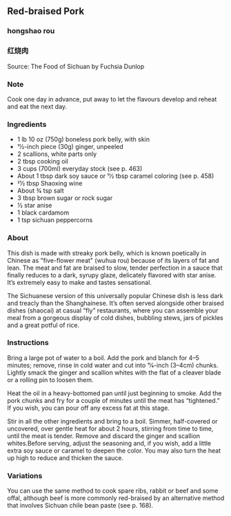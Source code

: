 ## Red-braised Pork 
### hongshao rou
### 红烧肉 

Source: The Food of Sichuan by Fuchsia Dunlop

### Note
Cook one day in advance, put away to let the flavours develop and reheat and eat the next day.

### Ingredients

* 1 lb 10 oz (750g) boneless pork belly, with skin 
* 11⁄2-inch piece (30g) ginger, unpeeled 
* 2 scallions, white parts only 
* 2 tbsp cooking oil 
* 3 cups (700ml) everyday stock (see p. 463) 
* About 1 tbsp dark soy sauce or 11⁄2 tbsp caramel coloring (see p. 458) 
* 21⁄2 tbsp Shaoxing wine 
* About 3⁄4 tsp salt 
* 3 tbsp brown sugar or rock sugar 
* 1⁄2 star anise 
* 1 black cardamom
* 1 tsp sichuan peppercorns


### About

This dish is made with streaky pork belly, which is known poetically in Chinese as "five-flower meat" (wuhua rou) because of its layers of fat and lean. The meat and fat are braised to slow, tender perfection in a sauce that finally reduces to a dark, syrupy glaze, delicately flavored with star anise. It’s extremely easy to make and tastes sensational. 

The Sichuanese version of this universally popular Chinese dish is less dark and treacly than the Shanghainese. It’s often served alongside other braised dishes (shaocai) at casual “fly” restaurants, where you can assemble your meal from a gorgeous display of cold dishes, bubbling stews, jars of pickles and a great potful of rice. 

### Instructions

Bring a large pot of water to a boil. Add the pork and blanch for 4–5 minutes; remove, rinse in cold water and cut into 11⁄4-inch (3–4cm) chunks. Lightly smack the ginger and scallion whites with the flat of a cleaver blade or a rolling pin to loosen them. 

Heat the oil in a heavy-bottomed pan until just beginning to smoke. Add the pork chunks and fry for a couple of minutes until the meat has “tightened.” If you wish, you can pour off any excess fat at this stage. 

Stir in all the other ingredients and bring to a boil. Simmer, half-covered or uncovered, over gentle heat for about 2 hours, stirring from time to time, until the meat is tender. Remove and discard the ginger and scallion whites.Before serving, adjust the seasoning and, if you wish, add a little extra soy sauce or caramel to deepen the color. You may also turn the heat up high to reduce and thicken the sauce. 

### Variations 

You can use the same method to cook spare ribs, rabbit or beef and some offal, although beef is more commonly red-braised by an alternative method that involves Sichuan chile bean paste (see p. 168).



